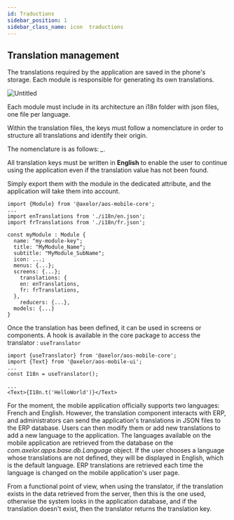 ```yaml
---
id: Traductions
sidebar_position: 1
sidebar_class_name: icon  traductions
---
```


## Translation management

The translations required by the application are saved in the phone's storage. Each module is responsible for generating its own translations.

![Untitled](/img/en/Untitled.png)

Each module must include in its architecture an i18n folder with json files, one file per language.

Within the translation files, the keys must follow a nomenclature in order to structure all translations and identify their origin.

The nomenclature is as follows: *<Module>_<Signification>*.

All translation keys must be written in **English** to enable the user to continue using the application even if the translation value has not been found.

Simply export them with the module in the dedicated attribute, and the application will take them into account.

```tsx
import {Module} from '@axelor/aos-mobile-core';
...
import enTranslations from './i18n/en.json';
import frTranslations from './i18n/fr.json';

const myModule : Module {
  name: "my-module-key";
  title: "MyModule_Name";
  subtitle: "MyModule_SubName";
  icon: ...;
  menus: {...};
  screens: {...};
	translations: {
    en: enTranslations,
    fr: frTranslations,
  },
	reducers: {...},
  models: {...}
}
```

Once the translation has been defined, it can be used in screens or components. A hook is available in the core package to access the translator : `useTranslator`

```tsx
import {useTranslator} from '@axelor/aos-mobile-core';
import {Text} from '@axelor/aos-mobile-ui';
...
const I18n = useTranslator();

...
<Text>{I18n.t('HelloWorld')}</Text>
```

For the moment, the mobile application officially supports two languages: French and English. However, the translation component interacts with ERP, and administrators can send the application's translations in JSON files to the ERP database. Users can then modify them or add new translations to add a new language to the application. The languages available on the mobile application are retrieved from the database on the *com.axelor.apps.base.db.Language* object. If the user chooses a language whose translations are not defined, they will be displayed in English, which is the default language. ERP translations are retrieved each time the language is changed on the mobile application's user page.

From a functional point of view, when using the translator, if the translation exists in the data retrieved from the server, then this is the one used, otherwise the system looks in the application database, and if the translation doesn't exist, then the translator returns the translation key.
